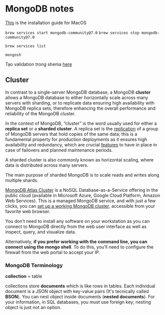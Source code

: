 # MongoDB notes

[This](https://www.mongodb.com/docs/manual/tutorial/install-mongodb-on-os-x/) is the installation guide for MacOS

`brew services start mongodb-community@7.0`
`brew services stop mongodb-community@7.0`

`brew services list`

`mongosh`

Tạo validation trong shema [here](https://mongoosejs.com/docs/validation.html)

## Cluster

In contrast to a single-server MongoDB database, a MongoDB **cluster** allows a MongoDB database to either horizontally scale across many servers with sharding, or to replicate data ensuring high availability with MongoDB replica sets, therefore enhancing the overall performance and reliability of the MongoDB cluster.

In the context of MongoDB, “cluster” is the word usually used for either a **replica set** or a **sharded cluster**. A replica set is the [replication](https://www.mongodb.com/basics/replication) of a group of MongoDB servers that hold copies of the same data; this is a fundamental property for production deployments as it ensures high availability and redundancy, which are crucial [features](https://www.mongodb.com/features) to have in place in case of failovers and planned maintenance periods.

A sharded cluster is also commonly known as horizontal scaling, where data is distributed across many servers.

The main purpose of sharded MongoDB is to scale reads and writes along multiple shards.

[MongoDB Atlas Cluster](https://www.mongodb.com/docs/atlas/tutorial/create-new-cluster/) is a NoSQL Database-as-a-Service offering in the public cloud (available in Microsoft Azure, Google Cloud Platform, Amazon Web Services). This is a managed MongoDB service, and with just a few clicks, you can [set up a working MongoDB cluster](https://www.mongodb.com/basics/clusters/mongodb-cluster-setup), accessible from your favorite web browser.

You don’t need to install any software on your workstation as you can connect to MongoDB directly from the web user interface as well as inspect, query, and visualize data.

Alternatively, **if you prefer working with the command line, you can connect using the mongo shell**. To do this, you’ll need to configure the firewall from the web portal to accept your IP.

### MongoDB Terminology

**collection** = table

 collections store **documents** which is like rows in tables. Each individual document is a JSON object with key-value pairs (It's tecnically called **BSON**). You can nest object inside documents (**nested documents**). For your information, in SQL databases, you must use foreign key; nesting object is just not an option.

